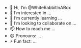 - 👋 Hi, I’m @WhiteRabbitInABox
- 👀 I’m interested in ...
- 🌱 I’m currently learning ...
- 💞️ I’m looking to collaborate on ...
- 📫 How to reach me ...
- 😄 Pronouns: ...
- ⚡ Fun fact: ...

<!---
WhiteRabbitInABox/WhiteRabbitInABox is a ✨ special ✨ repository because its `README.md` (this file) appears on your GitHub profile.
You can click the Preview link to take a look at your changes.
--->
